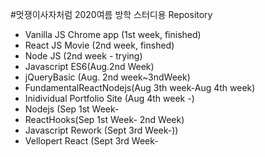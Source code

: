 #멋쟁이사자처럼 2020여름 방학 스터디용 Repository

- Vanilla JS Chrome app (1st week, finished)
- React JS Movie (2nd week, finshed)
- Node JS (2nd week - trying)
- Javascript ES6(Aug.2nd Week)
- jQueryBasic (Aug. 2nd week~3ndWeek)
- FundamentalReactNodejs(Aug 3th week-Aug 4th week)
- Inidividual Portfolio Site (Aug 4th week -)
- Nodejs (Sep 1st Week-
- ReactHooks(Sep 1st Week- 2nd Week)
- Javascript Rework (Sept 3rd Week-))
- Vellopert React (Sept 3rd Week-
